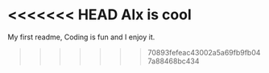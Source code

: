 <<<<<<< HEAD
Alx is cool
=======
My first readme,
Coding is fun and I enjoy it.
>>>>>>> 70893fefeac43002a5a69fb9fb047a88468bc434
